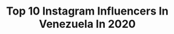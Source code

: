 ---
title: Top 10 Instagram Influencers In Venezuela In 2020
description: >-
  Find top Instagram influencers in Venezuela in 2020. Most popular hashtags: #mexico #venezuela #giveaway #chile.
platform: Instagram
profiles:
  - username: "estefaniaramirezmakeup"
    fullname: >-
      Estefanía Ramírez
    location: "Venezuela"
    followers: 10873
    engagement: 1684
    commentsToLikes: 0.181604
    id: ck5c8lit49qpl0i113dncncnq
    verified: false
    hashtags: "#crueltyfree, #tfbornthisway, #elflove, #kvdveganbeauty"
  - username: "andreavilchez1"
    fullname: >-
      Andrea Vilchez🦋
    location: "Venezuela"
    followers: 12559
    engagement: 1590
    commentsToLikes: 0.076468
    id: ck0w42l9xwhu00i195i2lsqx6
    verified: false
    hashtags: "#lentotainy, #yoperreosola, #savage, #covertusa"
  - username: "sabrinasalvatierrac"
    fullname: >-
      Sabrina Salvatierra
    location: "Venezuela"
    followers: 65096
    engagement: 1282
    commentsToLikes: 0.051929
    id: ck6u5uzc2bwqw0j71w36vk8ye
    verified: false
    hashtags: "#concursos, #telefono, #mexico, #venezuela"
  - username: "dieguisimo"
    fullname: >-
      Diego Vallenilla Z
    location: "Venezuela"
    followers: 29234
    engagement: 1049
    commentsToLikes: 0.083666
    id: ck5bwyy64molw0i1113qluyao
    verified: false
    hashtags: "#tenemostodoembalado, #gastroviaje"
  - username: "ricardodiasx"
    fullname: >-
      Ricardo Dias 🐺🇻🇪
    location: "Venezuela"
    followers: 305574
    engagement: 992
    commentsToLikes: 0.579147
    id: ck5hjhkbtgn630i117cw086az
    verified: false
    hashtags: "#selfie, #venezuela, #beso, #ayuda"
  - username: "liaryshernandez"
    fullname: >-
      Liarys Hernández 👸🏼
    location: "Venezuela"
    followers: 568920
    engagement: 955
    commentsToLikes: 0.114646
    id: ck5hizk0gfqrc0i1154s3rm5i
    verified: false
    hashtags: "#postparto, #tbt, #passthebrushchallenge, #liah"
  - username: "yulimarrojas45"
    fullname: >-
      Yulimar Rojas🌈
    location: "Venezuela"
    followers: 257328
    engagement: 800
    commentsToLikes: 0.037299
    id: ck5hndjprnlif0i11b048mo1o
    verified: true
    hashtags: ""
  - username: "makeupbyfabi_"
    fullname: >-
      FABIOLA
    location: "Venezuela"
    followers: 5979
    engagement: 1685
    commentsToLikes: 0.080381
    id: ck8tcdzkuz5co0j7862p3f2i4
    verified: false
    hashtags: "#tiktokvenezuela, #makeupclass, #butterflymakeup, #challenge"
  - username: "vanevanemchin"
    fullname: >-
      VANEVANE
    location: "Venezuela"
    followers: 134469
    engagement: 1280
    commentsToLikes: 0.056077
    id: ck9haanf2bt5g0j78vorvvvrh
    verified: false
    hashtags: "#pantojita, #teamjukilop, #ootdstyle, #chile"
  - username: "candeladiaz"
    fullname: >-
      Candy
    location: "Venezuela"
    followers: 1597404
    engagement: 954
    commentsToLikes: 0.063514
    id: ck14ksmohr4340i19wyajpluf
    verified: false
    hashtags: "#uvpr"
---
